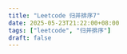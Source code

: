 ```yaml
---
title: "Leetcode 归并排序7"
date: 2025-05-23T21:22:00+08:00
tags: ["leetcode", "归并排序"]
draft: false
---
```


